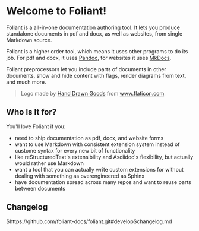 # Welcome to Foliant!

Foliant is a all-in-one documentation authoring tool. It lets you produce standalone documents in pdf and docx, as well as websites, from single Markdown source.

Foliant is a higher order tool, which means it uses other programs to do its job. For pdf and docx, it uses [Pandoc](http://pandoc.org/), for websites it uses [MkDocs](http://www.mkdocs.org/).

Foliant preprocessors let you include parts of documents in other documents, show and hide content with flags, render diagrams from text, and much more.

> Logo made by [Hand Drawn Goods](http://handdrawngoods.com) from www.flaticon.com.


## Who Is It for?

You'll love Foliant if you:

- need to ship documentation as pdf, docx, and website forms
- want to use Markdown with consistent extension system instead of custome syntax for every new bit of functionality
- like reStructuredText's extensibility and Asciidoc's flexibility, but actually would rather use Markdown
- want a tool that you can actually write custom extensions for without dealing with something as overengineered as Sphinx
- have documentation spread across many repos and want to reuse parts between documents


## Changelog

<include sethead="3">
    $https://github.com/foliant-docs/foliant.git#develop$changelog.md
</include>
